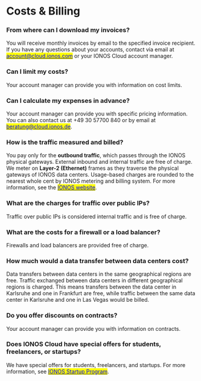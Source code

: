 # Costs & Billing

### From where can I download my invoices?

You will receive monthly invoices by email to the specified invoice recipient. If you have any questions about your accounts, contact via email at [<mark style="color:blue;">account@cloud.ionos.com</mark>](mailto:account@cloud.ionos.com) or your IONOS Cloud account manager.

### Can I limit my costs?

Your account manager can provide you with information on cost limits.

### Can I calculate my expenses in advance?

Your account manager can provide you with specific pricing information. You can also contact us at +49 30 57700 840 or by email at [<mark style="color:blue;">beratung@cloud.ionos.de</mark>](mailto:beratung@cloud.ionos.de).

### How is the traffic measured and billed?

You pay only for the **outbound traffic**, which passes through the IONOS physical gateways. External inbound and internal traffic are free of charge. We meter on **Layer-2 (Ethernet)** frames as they traverse the physical gateways of IONOS data centers. Usage-based charges are rounded to the nearest whole cent by IONOS metering and billing system. For more information, see the [<mark style="color:blue;">IONOS website</mark>](https://cloud.ionos.de/preise).

### What are the charges for traffic over public IPs?

Traffic over public IPs is considered internal traffic and is free of charge.

### What are the costs for a firewall or a load balancer?

Firewalls and load balancers are provided free of charge.

### How much would a data transfer between data centers cost?

Data transfers between data centers in the same geographical regions are free. Traffic exchanged between data centers in different geographical regions is charged. This means transfers between the data center in Karlsruhe and one in Frankfurt are free, while traffic between the same data center in Karlsruhe and one in Las Vegas would be billed.

### Do you offer discounts on contracts?

Your account manager can provide you with information on contracts.

### Does IONOS Cloud have special offers for students, freelancers, or startups?

We have special offers for students, freelancers, and startups. For more information, see [<mark style="color:blue;">IONOS Startup Program</mark>](https://cloud.ionos.co.uk/startup-program).
